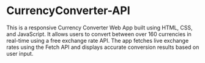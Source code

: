 # CurrencyConverter-API
This is a responsive Currency Converter Web App built using HTML, CSS, and JavaScript. It allows users to convert between over 160 currencies in real-time using a free exchange rate API. The app fetches live exchange rates using the Fetch API and displays accurate conversion results based on user input.
